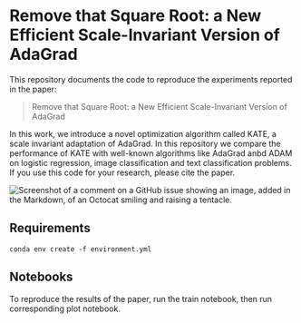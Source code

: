 # Remove that Square Root: a New Efficient Scale-Invariant Version of AdaGrad

This repository documents the code to reproduce the experiments reported in the paper:
> Remove that Square Root: a New Efficient Scale-Invariant Version of AdaGrad

In this work, we introduce a novel optimization algorithm called KATE, a scale invariant adaptation of AdaGrad. In this repository we compare the performance of KATE with well-known algorithms like AdaGrad anbd ADAM on logistic regression, image classification and text classification problems. If you use this code for your research, please cite the paper.

![Screenshot of a comment on a GitHub issue showing an image, added in the Markdown, of an Octocat smiling and raising a tentacle.](https://myoctocat.com/assets/images/base-octocat.svg)

## Requirements
```setup
conda env create -f environment.yml
```

## Notebooks
To reproduce the results of the paper, run the train notebook, then run corresponding plot notebook.
